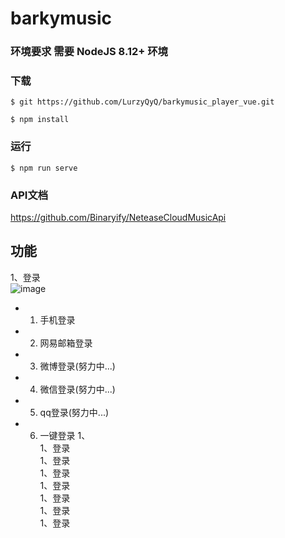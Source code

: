 # barkymusic

### 环境要求 需要 NodeJS 8.12+ 环境

### 下载

```
$ git https://github.com/LurzyQyQ/barkymusic_player_vue.git

$ npm install
```

### 运行
```
$ npm run serve
```

### API文档

https://github.com/Binaryify/NeteaseCloudMusicApi

## 功能

1、登录  
![image](https://user-images.githubusercontent.com/84315189/129353476-3171845a-6bdb-4043-9250-87880f9b5022.png)

  - 1) 手机登录
  - 2) 网易邮箱登录  
  - 3) 微博登录(努力中...)  
  - 4) 微信登录(努力中...)  
  - 5) qq登录(努力中...)  
  - 6) 一键登录
1、  
1、登录  
1、登录  
1、登录  
1、登录  
1、登录  
1、登录  
1、登录  


